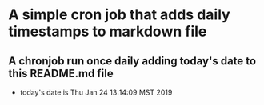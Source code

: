 A simple cron job that adds daily timestamps to markdown file
============================================================
## A chronjob run once daily adding today's date to this README.md file
* today's date is Thu Jan 24 13:14:09 MST 2019
